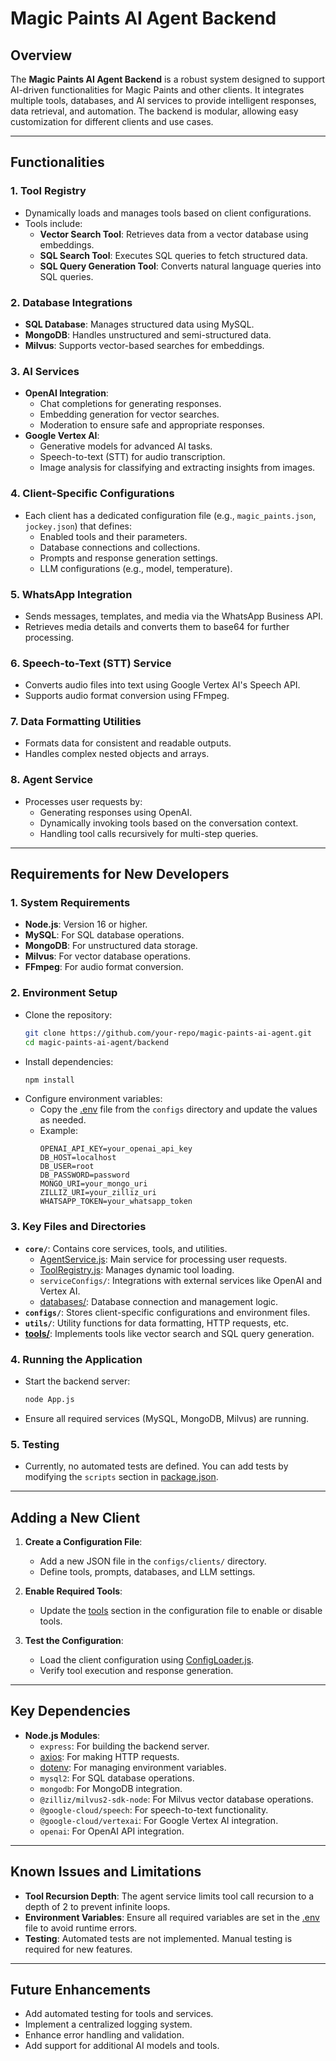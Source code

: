 # Magic Paints AI Agent Backend

## Overview

The **Magic Paints AI Agent Backend** is a robust system designed to support AI-driven functionalities for Magic Paints and other clients. It integrates multiple tools, databases, and AI services to provide intelligent responses, data retrieval, and automation. The backend is modular, allowing easy customization for different clients and use cases.

---

## Functionalities

### 1. **Tool Registry**

- Dynamically loads and manages tools based on client configurations.
- Tools include:
  - **Vector Search Tool**: Retrieves data from a vector database using embeddings.
  - **SQL Search Tool**: Executes SQL queries to fetch structured data.
  - **SQL Query Generation Tool**: Converts natural language queries into SQL queries.

### 2. **Database Integrations**

- **SQL Database**: Manages structured data using MySQL.
- **MongoDB**: Handles unstructured and semi-structured data.
- **Milvus**: Supports vector-based searches for embeddings.

### 3. **AI Services**

- **OpenAI Integration**:
  - Chat completions for generating responses.
  - Embedding generation for vector searches.
  - Moderation to ensure safe and appropriate responses.
- **Google Vertex AI**:
  - Generative models for advanced AI tasks.
  - Speech-to-text (STT) for audio transcription.
  - Image analysis for classifying and extracting insights from images.

### 4. **Client-Specific Configurations**

- Each client has a dedicated configuration file (e.g., `magic_paints.json`, `jockey.json`) that defines:
  - Enabled tools and their parameters.
  - Database connections and collections.
  - Prompts and response generation settings.
  - LLM configurations (e.g., model, temperature).

### 5. **WhatsApp Integration**

- Sends messages, templates, and media via the WhatsApp Business API.
- Retrieves media details and converts them to base64 for further processing.

### 6. **Speech-to-Text (STT) Service**

- Converts audio files into text using Google Vertex AI's Speech API.
- Supports audio format conversion using FFmpeg.

### 7. **Data Formatting Utilities**

- Formats data for consistent and readable outputs.
- Handles complex nested objects and arrays.

### 8. **Agent Service**

- Processes user requests by:
  - Generating responses using OpenAI.
  - Dynamically invoking tools based on the conversation context.
  - Handling tool calls recursively for multi-step queries.

---

## Requirements for New Developers

### 1. **System Requirements**

- **Node.js**: Version 16 or higher.
- **MySQL**: For SQL database operations.
- **MongoDB**: For unstructured data storage.
- **Milvus**: For vector database operations.
- **FFmpeg**: For audio format conversion.

### 2. **Environment Setup**

- Clone the repository:
  ```bash
  git clone https://github.com/your-repo/magic-paints-ai-agent.git
  cd magic-paints-ai-agent/backend
  ```
- Install dependencies:
  ```bash
  npm install
  ```
- Configure environment variables:
  - Copy the [.env](http://_vscodecontentref_/0) file from the `configs` directory and update the values as needed.
  - Example:
    ```env
    OPENAI_API_KEY=your_openai_api_key
    DB_HOST=localhost
    DB_USER=root
    DB_PASSWORD=password
    MONGO_URI=your_mongo_uri
    ZILLIZ_URI=your_zilliz_uri
    WHATSAPP_TOKEN=your_whatsapp_token
    ```

### 3. **Key Files and Directories**

- **`core/`**: Contains core services, tools, and utilities.
  - [AgentService.js](http://_vscodecontentref_/1): Main service for processing user requests.
  - [ToolRegistry.js](http://_vscodecontentref_/2): Manages dynamic tool loading.
  - `serviceConfigs/`: Integrations with external services like OpenAI and Vertex AI.
  - [databases/](http://_vscodecontentref_/3): Database connection and management logic.
- **`configs/`**: Stores client-specific configurations and environment files.
- **`utils/`**: Utility functions for data formatting, HTTP requests, etc.
- **[tools/](http://_vscodecontentref_/4)**: Implements tools like vector search and SQL query generation.

### 4. **Running the Application**

- Start the backend server:
  ```bash
  node App.js
  ```
- Ensure all required services (MySQL, MongoDB, Milvus) are running.

### 5. **Testing**

- Currently, no automated tests are defined. You can add tests by modifying the `scripts` section in [package.json](http://_vscodecontentref_/5).

---

## Adding a New Client

1. **Create a Configuration File**:

   - Add a new JSON file in the `configs/clients/` directory.
   - Define tools, prompts, databases, and LLM settings.

2. **Enable Required Tools**:

   - Update the [tools](http://_vscodecontentref_/6) section in the configuration file to enable or disable tools.

3. **Test the Configuration**:
   - Load the client configuration using [ConfigLoader.js](http://_vscodecontentref_/7).
   - Verify tool execution and response generation.

---

## Key Dependencies

- **Node.js Modules**:
  - `express`: For building the backend server.
  - [axios](http://_vscodecontentref_/8): For making HTTP requests.
  - [dotenv](http://_vscodecontentref_/9): For managing environment variables.
  - `mysql2`: For SQL database operations.
  - `mongodb`: For MongoDB integration.
  - `@zilliz/milvus2-sdk-node`: For Milvus vector database operations.
  - `@google-cloud/speech`: For speech-to-text functionality.
  - `@google-cloud/vertexai`: For Google Vertex AI integration.
  - `openai`: For OpenAI API integration.

---

## Known Issues and Limitations

- **Tool Recursion Depth**: The agent service limits tool call recursion to a depth of 2 to prevent infinite loops.
- **Environment Variables**: Ensure all required variables are set in the [.env](http://_vscodecontentref_/10) file to avoid runtime errors.
- **Testing**: Automated tests are not implemented. Manual testing is required for new features.

---

## Future Enhancements

- Add automated testing for tools and services.
- Implement a centralized logging system.
- Enhance error handling and validation.
- Add support for additional AI models and tools.
